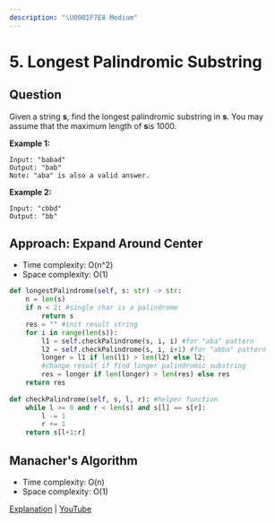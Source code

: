 ```yaml
---
description: "\U0001F7E8 Medium"
---
```


# 5. Longest Palindromic Substring

## Question

Given a string **s**, find the longest palindromic substring in **s**. You may assume that the maximum length of **s**is 1000.

**Example 1:**

```text
Input: "babad"
Output: "bab"
Note: "aba" is also a valid answer.
```

**Example 2:**

```text
Input: "cbbd"
Output: "bb"
```

## Approach: Expand Around Center

* Time complexity: O\(n^2\)
* Space complexity: O\(1\)

```python
def longestPalindrome(self, s: str) -> str:
    n = len(s)
    if n < 2: #single char is a palindrome
        return s
    res = "" #init result string
    for i in range(len(s)):
        l1 = self.checkPalindrome(s, i, i) #for "aba" pattern
        l2 = self.checkPalindrome(s, i, i+1) #for "abba" pattern
        longer = l1 if len(l1) > len(l2) else l2; 
        #change result if find longer palindromic substring
        res = longer if len(longer) > len(res) else res 
    return res
    
def checkPalindrome(self, s, l, r): #helper function
    while l >= 0 and r < len(s) and s[l] == s[r]:
        l -= 1
        r += 1
    return s[l+1:r]
```

## Manacher's Algorithm 

* Time complexity: O\(n\)
* Space complexity: O\(1\)

[Explanation](https://www.hackerrank.com/topics/manachers-algorithm) \| [YouTube](https://www.youtube.com/watch?v=nbTSfrEfo6M&t=634s) 



